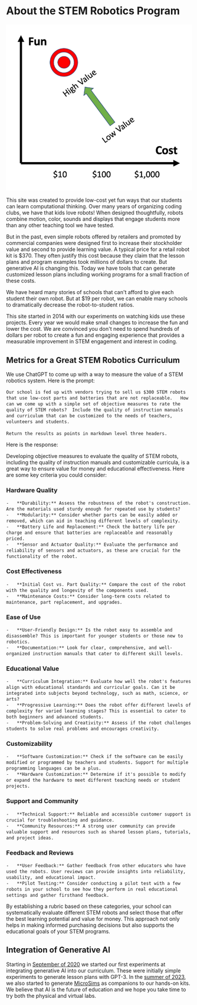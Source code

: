 # About the STEM Robotics Program

![](./img/low-cost-fun.jpg)

This site was created to provide low-cost
yet fun ways that our students can learn computational thinking.
Over many years of organizing coding clubs, we have that kids
love robots!  When designed thoughtfully, robots combine
motion, color, sounds and displays that engage students
more than any other teaching tool we have tested.

But in the past, even simple robots offered by retailers
and promoted by commercial companies were designed first
to increase their stockholder value and second to
provide learning value.  A typical price for a retail
robot kit is $370.  They often justify this cost because
they claim that the lesson plans and program examples
took millions of dollars to create.  But generative
AI is changing this.  Today we have tools that can
generate customized lesson plans including working
programs for a small fraction of these costs.

We have heard many stories of schools that can't afford to give
each student their own robot.  But at $19 per robot, we can enable
many schools to dramatically decrease the robot-to-student ratios.

This site started in 2014 with our experiments on watching kids use
these projects.  Every year we would make small changes to increase
the fun and lower the cost.  We are convinced you don't need to spend
hundreds of dollars per robot to create a fun and engaging experience
that provides a measurable improvement in STEM engagement and interest in coding.

## Metrics for a Great STEM Robotics Curriculum

We use ChatGPT to come up with a way to measure the value of a STEM robotics
system.  Here is the prompt:

```linenums="0"
Our school is fed up with vendors trying to sell us $300 STEM robots that use low-cost parts and batteries that are not replaceable.   How can we come up with a simple set of objective measures to rate the quality of STEM robots?  Include the quality of instruction manuals and curriculum that can be customized to the needs of teachers, volunteers and students.

Return the results as points in markdown level three headers.
```

Here is the response:

Developing objective measures to evaluate the quality of STEM robots, including the quality of instruction manuals and customizable curricula, is a great way to ensure value for money and educational effectiveness. Here are some key criteria you could consider:

### Hardware Quality

    -   **Durability:** Assess the robustness of the robot's construction. Are the materials used sturdy enough for repeated use by students?
    -   **Modularity:** Consider whether parts can be easily added or removed, which can aid in teaching different levels of complexity.
    -   **Battery Life and Replacement:** Check the battery life per charge and ensure that batteries are replaceable and reasonably priced.
    -   **Sensor and Actuator Quality:** Evaluate the performance and reliability of sensors and actuators, as these are crucial for the functionality of the robot.

### Cost Effectiveness

    -   **Initial Cost vs. Part Quality:** Compare the cost of the robot with the quality and longevity of the components used.
    -   **Maintenance Costs:** Consider long-term costs related to maintenance, part replacement, and upgrades.
### Ease of Use

    -   **User-Friendly Design:** Is the robot easy to assemble and disassemble? This is important for younger students or those new to robotics.
    -   **Documentation:** Look for clear, comprehensive, and well-organized instruction manuals that cater to different skill levels.
### Educational Value

    -   **Curriculum Integration:** Evaluate how well the robot's features align with educational standards and curricular goals. Can it be integrated into subjects beyond technology, such as math, science, or arts?
    -   **Progressive Learning:** Does the robot offer different levels of complexity for varied learning stages? This is essential to cater to both beginners and advanced students.
    -   **Problem-Solving and Creativity:** Assess if the robot challenges students to solve real problems and encourages creativity.
### Customizability

    -   **Software Customization:** Check if the software can be easily modified or programmed by teachers and students. Support for multiple programming languages can be a plus.
    -   **Hardware Customization:** Determine if it's possible to modify or expand the hardware to meet different teaching needs or student projects.
### Support and Community

    -   **Technical Support:** Reliable and accessible customer support is crucial for troubleshooting and guidance.
    -   **Community Resources:** A strong user community can provide valuable support and resources such as shared lesson plans, tutorials, and project ideas.
### Feedback and Reviews

    -   **User Feedback:** Gather feedback from other educators who have used the robots. User reviews can provide insights into reliability, usability, and educational impact.
    -   **Pilot Testing:** Consider conducting a pilot test with a few robots in your school to see how they perform in real educational settings and gather firsthand feedback.

By establishing a rubric based on these categories, your school can systematically evaluate different STEM robots and select those that offer the best learning potential and value for money. This approach not only helps in making informed purchasing decisions but also supports the educational goals of your STEM programs.

## Integration of Generative AI

Starting in [September of 2020](https://medium.com/@dmccreary/using-al-to-generate-detailed-lesson-plans-29a5af200a6a) we started our first experiments at integrating generative AI into our curriculum.  These were initially simple experiments to generate lesson plans with GPT-3.  In the [summer of 2023](https://medium.com/@dmccreary/micro-simulations-for-education-6989eae8d85d), we also started to generate [MicroSims](glossary.md#microsims) as companions to our hands-on kits.  We believe that AI is the future
of education and we hope you take time to try both the physical and virtual labs.